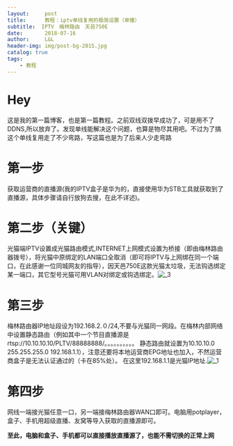 ```yaml
---
layout:     post   				   
title:      教程：iptv单线复用的极简设置（单播） 				 
subtitle:  IPTV　梅林路由　天邑750E 
date:       2018-07-16 				
author:     L&L 						
header-img: img/post-bg-2015.jpg 	
catalog: true 						
tags:								
    - 教程
---
```

# Hey
这是我的第一篇博客，也是第一篇教程。之前双线双拨早成功了，可是用不了DDNS,所以放弃了。发现单线能解决这个问题，也算是物尽其用吧。不过为了搞这个单线复用走了不少弯路，写这篇也是为了后来人少走弯路

# 第一步
获取运营商的直播源(我的IPTV盒子是华为的，直接使用华为STB工具就获取到了直播源，具体步骤请自行放狗去搜，在此不详述)。

# 第二步（关键）
光猫端IPTV设置成光猫路由模式,INTERNET上网模式设置为桥接（即由梅林路由器拨号），将光猫中原绑定的LAN端口全取消（即可将IPTV与上网绑在同一个端口，在此感谢一位同城网友的指导），因天邑750E这款光猫太垃圾，无法钩选绑定某一端口，其它型号光猫可用VLAN对绑定或钩选绑定。![_3](https://user-images.githubusercontent.com/41181868/42744312-2657db44-88fe-11e8-9fd5-6f0d3bec6b87.png)

# 第三步
梅林路由器IP地址段设为192.168.2.０/24,不要与光猫同一网段。在梅林内部网络中设置静态路由（例如其中一个节目直播源是rtsp://10.10.10.10/PLTV/88888888/。。。。。。。。。。
静态路由就设置为10.10.10.0  255.255.255.0  192.168.1.1），注意还要将本地运营商EPG地址也加入，不然运营商盒子是无法认证通过的（卡在85%处）。
在这里192.168.1.1是光猫IP地址.![_1](https://user-images.githubusercontent.com/41181868/42744314-2a7d6c8e-88fe-11e8-8c94-87c522472b02.png)

# 第四步
网线一端接光猫任意一口，另一端接梅林路由器WAN口即可。电脑用potplayer，盒子、手机用超级直播、友窝等导入获取的直播源即可。

**至此，电脑和盒子、手机都可以直接播放直播源了，也能不需切换的正常上网**

